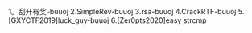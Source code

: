 1。刮开有奖-buuoj
2.SimpleRev-buuoj
3.rsa-buuoj
4.CrackRTF-buuoj
5.[GXYCTF2019]luck_guy-buuoj
6.[Zer0pts2020]easy strcmp